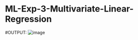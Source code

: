 # ML-Exp-3-Multivariate-Linear-Regression
#OUTPUT:
![image](https://user-images.githubusercontent.com/70479123/161591638-56da3ea3-174b-48bc-a147-d10ad1ae65ff.png)
